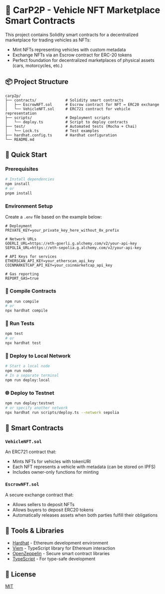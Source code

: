 # 🚗 CarP2P - Vehicle NFT Marketplace Smart Contracts

This project contains Solidity smart contracts for a decentralized marketplace for trading vehicles as NFTs:

- Mint NFTs representing vehicles with custom metadata
- Exchange NFTs via an Escrow contract for ERC-20 tokens
- Perfect foundation for decentralized marketplaces of physical assets (cars, motorcycles, etc.)

## 📦 Project Structure

```
carp2p/
├── contracts/             # Solidity smart contracts
│   ├── EscrowNFT.sol      # Escrow contract for NFT ↔ ERC20 exchange
│   └── VehicleNFT.sol     # ERC721 contract for vehicle representation
├── scripts/               # Deployment scripts
│   └── deploy.ts          # Script to deploy contracts
├── test/                  # Automated tests (Mocha + Chai)
│   └── Lock.ts            # Test examples
├── hardhat.config.ts      # Hardhat configuration
└── README.md
```

## 🚀 Quick Start

### Prerequisites

```bash
# Install dependencies
npm install
# or
pnpm install
```

### Environment Setup

Create a `.env` file based on the example below:

```
# Deployment
PRIVATE_KEY=your_private_key_here_without_0x_prefix

# Network URLs 
GOERLI_URL=https://eth-goerli.g.alchemy.com/v2/your-api-key
SEPOLIA_URL=https://eth-sepolia.g.alchemy.com/v2/your-api-key

# API Keys for services
ETHERSCAN_API_KEY=your_etherscan_api_key
COINMARKETCAP_API_KEY=your_coinmarketcap_api_key

# Gas reporting
REPORT_GAS=true
```

### 🔨 Compile Contracts

```bash
npm run compile
# or
npx hardhat compile
```

### 🧪 Run Tests

```bash
npm test
# or
npx hardhat test
```

### 🚀 Deploy to Local Network

```bash
# Start a local node
npm run node
# In a separate terminal
npm run deploy:local
```

### 🌐 Deploy to Testnet

```bash
npm run deploy:testnet
# or specify another network
npx hardhat run scripts/deploy.ts --network sepolia
```

## 🎯 Smart Contracts

### `VehicleNFT.sol`

An ERC721 contract that:
- Mints NFTs for vehicles with tokenURI
- Each NFT represents a vehicle with metadata (can be stored on IPFS)
- Includes owner-only functions for minting

### `EscrowNFT.sol`

A secure exchange contract that:
- Allows sellers to deposit NFTs
- Allows buyers to deposit ERC20 tokens
- Automatically releases assets when both parties fulfill their obligations

## 🧪 Tools & Libraries

- [Hardhat](https://hardhat.org/) - Ethereum development environment
- [Viem](https://viem.sh/) - TypeScript library for Ethereum interaction
- [OpenZeppelin](https://docs.openzeppelin.com/contracts/) - Secure smart contract libraries
- [TypeScript](https://www.typescriptlang.org/) - For type-safe development

## 📄 License

[MIT](LICENSE)
